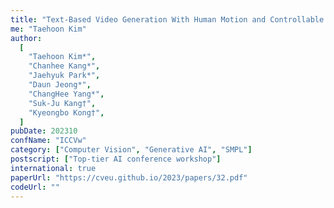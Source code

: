 ```yaml
---
title: "Text-Based Video Generation With Human Motion and Controllable Camera"
me: "Taehoon Kim"
author:
  [
    "Taehoon Kim*",
    "Chanhee Kang*",
    "Jaehyuk Park*",
    "Daun Jeong*",
    "ChangHee Yang*",
    "Suk-Ju Kang†",
    "Kyeongbo Kong†",
  ]
pubDate: 202310
confName: "ICCVw"
category: ["Computer Vision", "Generative AI", "SMPL"]
postscript: ["Top-tier AI conference workshop"]
international: true
paperUrl: "https://cveu.github.io/2023/papers/32.pdf"
codeUrl: ""
---
```

